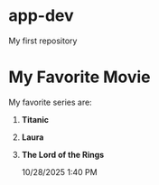 # app-dev
My first repository

# My Favorite Movie
My favorite series are:
1. **Titanic**
2. **Laura**
3. **The Lord of the Rings**

   10/28/2025 1:40 PM
